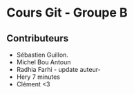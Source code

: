 # Cours Git - Groupe B

## Contributeurs

* Sébastien Guillon.
* Michel Bou Antoun
* Radhia Farhi - update auteur-
* Hery 7 minutes
* Clément <3
